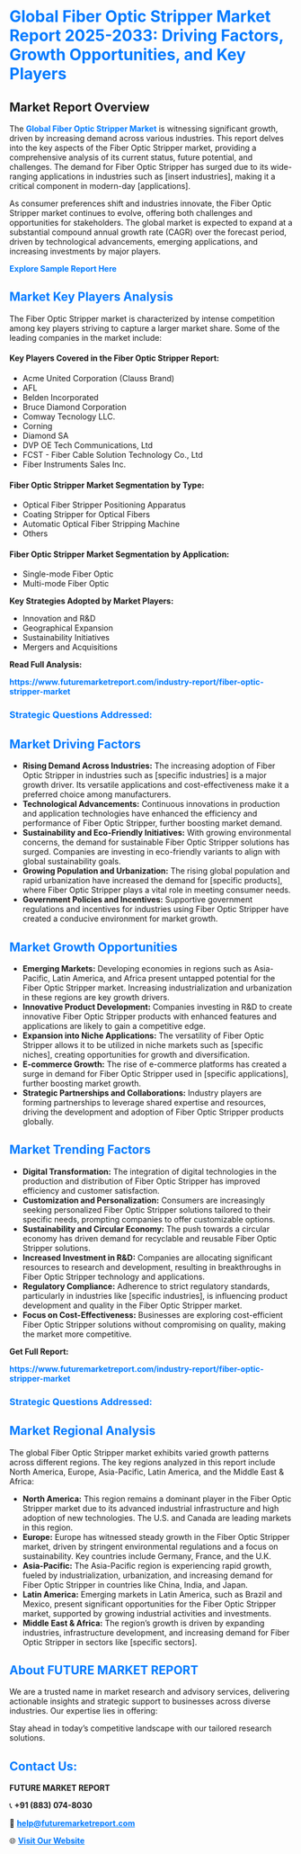 <h1 style="color: #007BFF;">Global Fiber Optic Stripper Market Report 2025-2033: Driving Factors, Growth Opportunities, and Key Players</h1>

<section id="overview">
<h2>Market Report Overview</h2>
<p>The <a href="https://www.futuremarketreport.com/industry-report/fiber-optic-stripper-market" style="color: #007BFF; text-decoration: none;"><strong>Global Fiber Optic Stripper Market</strong></a> is witnessing significant growth, driven by increasing demand across various industries. This report delves into the key aspects of the Fiber Optic Stripper market, providing a comprehensive analysis of its current status, future potential, and challenges. The demand for Fiber Optic Stripper has surged due to its wide-ranging applications in industries such as [insert industries], making it a critical component in modern-day [applications].</p>
<p>As consumer preferences shift and industries innovate, the Fiber Optic Stripper market continues to evolve, offering both challenges and opportunities for stakeholders. The global market is expected to expand at a substantial compound annual growth rate (CAGR) over the forecast period, driven by technological advancements, emerging applications, and increasing investments by major players.</p>
</section>

<section id="overview">
<p><a href="https://www.futuremarketreport.com/request-sample/reportId=54215" style="color: #007BFF; text-decoration: none;"><strong>Explore Sample Report Here</strong></a></p>
</section>

<section id="key-players">
<h2 style="color: #007BFF;">Market Key Players Analysis</h2>
<p>The Fiber Optic Stripper market is characterized by intense competition among key players striving to capture a larger market share. Some of the leading companies in the market include:</p>
<h4>Key Players Covered in the Fiber Optic Stripper Report:</h4>
<ul><li>Acme United Corporation (Clauss Brand)</li><li>AFL</li><li>Belden Incorporated</li><li>Bruce Diamond Corporation</li><li>Comway Tecnology LLC.</li><li>Corning</li><li>Diamond SA</li><li>DVP OE Tech Communications, Ltd</li><li>FCST - Fiber Cable Solution Technology Co., Ltd</li><li>Fiber Instruments Sales Inc.</li></ul>
<h4>Fiber Optic Stripper Market Segmentation by Type:</h4>
<ul><li>Optical Fiber Stripper Positioning Apparatus</li><li>Coating Stripper for Optical Fibers</li><li>Automatic Optical Fiber Stripping Machine</li><li>Others</li></ul>

<h4>Fiber Optic Stripper Market Segmentation by Application:</h4>
<ul><li>Single-mode Fiber Optic</li><li>Multi-mode Fiber Optic</li></ul>
<p><strong>Key Strategies Adopted by Market Players:</strong></p>
<ul>
<li>Innovation and R&D</li>
<li>Geographical Expansion</li>
<li>Sustainability Initiatives</li>
<li>Mergers and Acquisitions</li>
</ul>
</section>

<section>
<p><strong>Read Full Analysis: </strong></p><a href="https://www.futuremarketreport.com/industry-report/fiber-optic-stripper-market" style="color: #007BFF; text-decoration: none;"><strong>https://www.futuremarketreport.com/industry-report/fiber-optic-stripper-market</strong></a>
<h3 style="color: #007BFF;">Strategic Questions Addressed:</h3>
</section>

<section id="driving-factors">
<h2 style="color: #007BFF;">Market Driving Factors</h2>
<ul>
<li><strong>Rising Demand Across Industries:</strong> The increasing adoption of Fiber Optic Stripper in industries such as [specific industries] is a major growth driver. Its versatile applications and cost-effectiveness make it a preferred choice among manufacturers.</li>
<li><strong>Technological Advancements:</strong> Continuous innovations in production and application technologies have enhanced the efficiency and performance of Fiber Optic Stripper, further boosting market demand.</li>
<li><strong>Sustainability and Eco-Friendly Initiatives:</strong> With growing environmental concerns, the demand for sustainable Fiber Optic Stripper solutions has surged. Companies are investing in eco-friendly variants to align with global sustainability goals.</li>
<li><strong>Growing Population and Urbanization:</strong> The rising global population and rapid urbanization have increased the demand for [specific products], where Fiber Optic Stripper plays a vital role in meeting consumer needs.</li>
<li><strong>Government Policies and Incentives:</strong> Supportive government regulations and incentives for industries using Fiber Optic Stripper have created a conducive environment for market growth.</li>
</ul>
</section>

<section id="growth-opportunities">
<h2 style="color: #007BFF;">Market Growth Opportunities</h2>
<ul>
<li><strong>Emerging Markets:</strong> Developing economies in regions such as Asia-Pacific, Latin America, and Africa present untapped potential for the Fiber Optic Stripper market. Increasing industrialization and urbanization in these regions are key growth drivers.</li>
<li><strong>Innovative Product Development:</strong> Companies investing in R&D to create innovative Fiber Optic Stripper products with enhanced features and applications are likely to gain a competitive edge.</li>
<li><strong>Expansion into Niche Applications:</strong> The versatility of Fiber Optic Stripper allows it to be utilized in niche markets such as [specific niches], creating opportunities for growth and diversification.</li>
<li><strong>E-commerce Growth:</strong> The rise of e-commerce platforms has created a surge in demand for Fiber Optic Stripper used in [specific applications], further boosting market growth.</li>
<li><strong>Strategic Partnerships and Collaborations:</strong> Industry players are forming partnerships to leverage shared expertise and resources, driving the development and adoption of Fiber Optic Stripper products globally.</li>
</ul>
</section>

<section id="trending-factors">
<h2 style="color: #007BFF;">Market Trending Factors</h2>
<ul>
<li><strong>Digital Transformation:</strong> The integration of digital technologies in the production and distribution of Fiber Optic Stripper has improved efficiency and customer satisfaction.</li>
<li><strong>Customization and Personalization:</strong> Consumers are increasingly seeking personalized Fiber Optic Stripper solutions tailored to their specific needs, prompting companies to offer customizable options.</li>
<li><strong>Sustainability and Circular Economy:</strong> The push towards a circular economy has driven demand for recyclable and reusable Fiber Optic Stripper solutions.</li>
<li><strong>Increased Investment in R&D:</strong> Companies are allocating significant resources to research and development, resulting in breakthroughs in Fiber Optic Stripper technology and applications.</li>
<li><strong>Regulatory Compliance:</strong> Adherence to strict regulatory standards, particularly in industries like [specific industries], is influencing product development and quality in the Fiber Optic Stripper market.</li>
<li><strong>Focus on Cost-Effectiveness:</strong> Businesses are exploring cost-efficient Fiber Optic Stripper solutions without compromising on quality, making the market more competitive.</li>
</ul>
</section>

<section>
<p><strong>Get Full Report: </strong></p><a href="https://www.futuremarketreport.com/industry-report/fiber-optic-stripper-market" style="color: #007BFF; text-decoration: none;"><strong>https://www.futuremarketreport.com/industry-report/fiber-optic-stripper-market</strong></a>
<h3 style="color: #007BFF;">Strategic Questions Addressed:</h3>
</section>


<section id="regional-analysis">
<h2 style="color: #007BFF;">Market Regional Analysis</h2>
<p>The global Fiber Optic Stripper market exhibits varied growth patterns across different regions. The key regions analyzed in this report include North America, Europe, Asia-Pacific, Latin America, and the Middle East & Africa:</p>
<ul>
<li><strong>North America:</strong> This region remains a dominant player in the Fiber Optic Stripper market due to its advanced industrial infrastructure and high adoption of new technologies. The U.S. and Canada are leading markets in this region.</li>
<li><strong>Europe:</strong> Europe has witnessed steady growth in the Fiber Optic Stripper market, driven by stringent environmental regulations and a focus on sustainability. Key countries include Germany, France, and the U.K.</li>
<li><strong>Asia-Pacific:</strong> The Asia-Pacific region is experiencing rapid growth, fueled by industrialization, urbanization, and increasing demand for Fiber Optic Stripper in countries like China, India, and Japan.</li>
<li><strong>Latin America:</strong> Emerging markets in Latin America, such as Brazil and Mexico, present significant opportunities for the Fiber Optic Stripper market, supported by growing industrial activities and investments.</li>
<li><strong>Middle East & Africa:</strong> The region’s growth is driven by expanding industries, infrastructure development, and increasing demand for Fiber Optic Stripper in sectors like [specific sectors].</li>
</ul>
</section>

<footer>
<h2 style="color: #007BFF;">About FUTURE MARKET REPORT</h2>
<p>We are a trusted name in market research and advisory services, delivering actionable insights and strategic support to businesses across diverse industries. Our expertise lies in offering:</p>

<p>Stay ahead in today’s competitive landscape with our tailored research solutions.</p>

<h2 style="color: #007BFF;">Contact Us:</h2>
<p><strong>FUTURE MARKET REPORT</strong></p>
<p>📞 <strong>+91 (883) 074-8030</strong></p>
<p>📧 <strong><a href="mailto:help@futuremarketreport.com" style="color: #007BFF;">help@futuremarketreport.com</a></strong></p>
<p>🌐 <strong><a href="https://www.futuremarketreport.com/" style="color: #007BFF;">Visit Our Website</a></strong></p>
</footer>